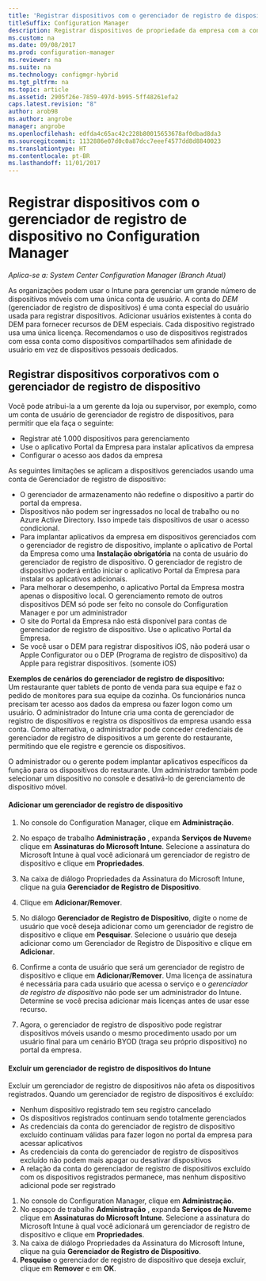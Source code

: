 ```yaml
---
title: 'Registrar dispositivos com o gerenciador de registro de dispositivo '
titleSuffix: Configuration Manager
description: Registrar dispositivos de propriedade da empresa com a conta de gerente de registro de dispositivo com o System Center Configuration Manager.
ms.custom: na
ms.date: 09/08/2017
ms.prod: configuration-manager
ms.reviewer: na
ms.suite: na
ms.technology: configmgr-hybrid
ms.tgt_pltfrm: na
ms.topic: article
ms.assetid: 2905f26e-7859-497d-b995-5ff48261efa2
caps.latest.revision: "8"
author: arob98
ms.author: angrobe
manager: angrobe
ms.openlocfilehash: edfda4c65ac42c228b80015653678af0dbad8da3
ms.sourcegitcommit: 1132886e07d0c0a87dcc7eeef4577dd8d8840023
ms.translationtype: HT
ms.contentlocale: pt-BR
ms.lasthandoff: 11/01/2017
---
```

# <a name="enroll-devices-with-device-enrollment-manager-with-configuration-manager"></a>Registrar dispositivos com o gerenciador de registro de dispositivo no Configuration Manager

*Aplica-se a: System Center Configuration Manager (Branch Atual)*

As organizações podem usar o Intune para gerenciar um grande número de dispositivos móveis com uma única conta de usuário. A conta do *DEM* (gerenciador de registro de dispositivos) é uma conta especial do usuário usada para registrar dispositivos. Adicionar usuários existentes à conta do DEM para fornecer recursos de DEM especiais. Cada dispositivo registrado usa uma única licença. Recomendamos o uso de dispositivos registrados com essa conta como dispositivos compartilhados sem afinidade de usuário em vez de dispositivos pessoais dedicados.  

## <a name="enroll-corporate-owned-devices-with-the-device-enrollment-manager"></a>Registrar dispositivos corporativos com o gerenciador de registro de dispositivo  
 Você pode atribui-la a um gerente da loja ou supervisor, por exemplo, como um conta de usuário de gerenciador de registro de dispositivos, para permitir que ela faça o seguinte:  

-   Registrar até 1.000 dispositivos para gerenciamento  
-   Use o aplicativo Portal da Empresa para instalar aplicativos da empresa  
-   Configurar o acesso aos dados da empresa  

As seguintes limitações se aplicam a dispositivos gerenciados usando uma conta de Gerenciador de registro de dispositivo:

- O gerenciador de armazenamento não redefine o dispositivo a partir do portal da empresa.  
- Dispositivos não podem ser ingressados no local de trabalho ou no Azure Active Directory. Isso impede tais dispositivos de usar o acesso condicional.
-  Para implantar aplicativos da empresa em dispositivos gerenciados com o gerenciador de registro de dispositivo, implante o aplicativo de Portal da Empresa como uma **Instalação obrigatória** na conta de usuário do gerenciador de registro de dispositivo. O gerenciador de registro de dispositivo poderá então iniciar o aplicativo Portal da Empresa para instalar os aplicativos adicionais.
- Para melhorar o desempenho, o aplicativo Portal da Empresa mostra apenas o dispositivo local. O gerenciamento remoto de outros dispositivos DEM só pode ser feito no console do Configuration Manager e por um administrador
- O site do Portal da Empresa não está disponível para contas de gerenciador de registro de dispositivo. Use o aplicativo Portal da Empresa.
- Se você usar o DEM para registrar dispositivos iOS, não poderá usar o Apple Configurator ou o DEP (Programa de registro de dispositivo) da Apple para registrar dispositivos. (somente iOS) 

 **Exemplos de cenários do gerenciador de registro de dispositivo:**   
Um restaurante quer tablets de ponto de venda para sua equipe e faz o pedido de monitores para sua equipe da cozinha. Os funcionários nunca precisam ter acesso aos dados da empresa ou fazer logon como um usuário. O administrador do Intune cria uma conta de gerenciador de registro de dispositivos e registra os dispositivos da empresa usando essa conta. Como alternativa, o administrador pode conceder credenciais de gerenciador de registro de dispositivos a um gerente do restaurante, permitindo que ele registre e gerencie os dispositivos.  

 O administrador ou o gerente podem implantar aplicativos específicos da função para os dispositivos do restaurante. Um administrador também pode selecionar um dispositivo no console e desativá-lo de gerenciamento de dispositivo móvel.  

#### <a name="add-a-device-enrollment-manager"></a>Adicionar um gerenciador de registro de dispositivo  

1.  No console do Configuration Manager, clique em **Administração**.  

2.  No espaço de trabalho **Administração** , expanda **Serviços de Nuvem**e clique em **Assinaturas do Microsoft Intune**. Selecione a assinatura do Microsoft Intune à qual você adicionará um gerenciador de registro de dispositivo e clique em **Propriedades**.  

3.  Na caixa de diálogo Propriedades da Assinatura do Microsoft Intune, clique na guia **Gerenciador de Registro de Dispositivo**.  

4.  Clique em **Adicionar/Remover**.  

5.  No diálogo **Gerenciador de Registro de Dispositivo**, digite o nome de usuário que você deseja adicionar como um gerenciador de registro de dispositivo e clique em **Pesquisar**. Selecione o usuário que deseja adicionar como um Gerenciador de Registro de Dispositivo e clique em **Adicionar**.  

6.  Confirme a conta de usuário que será um gerenciador de registro de dispositivo e clique em **Adicionar/Remover**.  Uma licença de assinatura é necessária para cada usuário que acessa o serviço e o *gerenciador de registro de dispositivo* não pode ser um administrador do Intune. Determine se você precisa adicionar mais licenças antes de usar esse recurso.  

7.  Agora, o gerenciador de registro de dispositivo pode registrar dispositivos móveis usando o mesmo procedimento usado por um usuário final para um cenário BYOD (traga seu próprio dispositivo) no portal da empresa.  

#### <a name="delete-a-device-enrollment-manager-from-intune"></a>Excluir um gerenciador de registro de dispositivos do Intune  
Excluir um gerenciador de registro de dispositivos não afeta os dispositivos registrados. Quando um gerenciador de registro de dispositivos é excluído:  
- Nenhum dispositivo registrado tem seu registro cancelado  
- Os dispositivos registrados continuam sendo totalmente gerenciados  
- As credenciais da conta do gerenciador de registro de dispositivo excluído continuam válidas para fazer logon no portal da empresa para acessar aplicativos  
- As credenciais da conta do gerenciador de registro de dispositivos excluído não podem mais apagar ou desativar dispositivos  
- A relação da conta do gerenciador de registro de dispositivos excluído com os dispositivos registrados permanece, mas nenhum dispositivo adicional pode ser registrado

1.  No console do Configuration Manager, clique em **Administração**.  
2.  No espaço de trabalho **Administração** , expanda **Serviços de Nuvem**e clique em **Assinaturas do Microsoft Intune**. Selecione a assinatura do Microsoft Intune à qual você adicionará um gerenciador de registro de dispositivo e clique em **Propriedades**.  
3.  Na caixa de diálogo Propriedades da Assinatura do Microsoft Intune, clique na guia **Gerenciador de Registro de Dispositivo**.  
4.  **Pesquise** o gerenciador de registro de dispositivo que deseja excluir, clique em **Remover** e em **OK**.  
